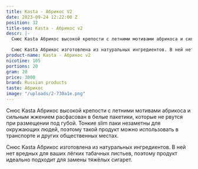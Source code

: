 ```yaml
---
title: Kasta - Абрикос V2
date: 2023-09-24 12:22:00 Z
position: 32
title-seo: Kasta - Абрикос v2
descr: |-
  Снюс Kasta Абрикос высокой крепости с летними мотивами абрикоса и сильным жжением расфасован в белые пакетики, которые не рвутся при размещении под губой. Тонкие slim паки незаметны для окружающих людей, поэтому такой продукт можно использовать в транспорте и других общественных местах.

  Снюс Kasta Абрикос изготовлена из натуральных ингредиентов. В ней нет вредных для ваших лёгких табачных листьев, поэтому продукт идеально подходит для замены тяжёлых сигарет.
product-name: Kasta - Абрикос v2
nicotine: 105
portions: 20
gram: 20
price: 3000
brand: Russian products
taste: Абрикос
image: "/uploads/2-730a1e.png"
---
```


Снюс Kasta Абрикос высокой крепости с летними мотивами абрикоса и сильным жжением расфасован в белые пакетики, которые не рвутся при размещении под губой. Тонкие slim паки незаметны для окружающих людей, поэтому такой продукт можно использовать в транспорте и других общественных местах.

Снюс Kasta Абрикос изготовлена из натуральных ингредиентов. В ней нет вредных для ваших лёгких табачных листьев, поэтому продукт идеально подходит для замены тяжёлых сигарет.